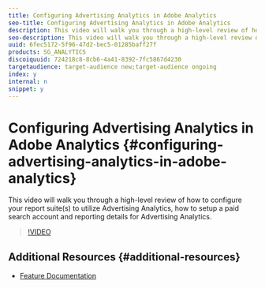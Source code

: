 ```yaml
---
title: Configuring Advertising Analytics in Adobe Analytics
seo-title: Configuring Advertising Analytics in Adobe Analytics
description: This video will walk you through a high-level review of how to configure your report suite(s) to utilize Advertising Analytics, how to setup a paid search account and reporting details for Advertising Analytics. 
seo-description: This video will walk you through a high-level review of how to configure your report suite(s) to utilize Advertising Analytics, how to setup a paid search account and reporting details for Advertising Analytics. 
uuid: 6fec5172-5f96-47d2-bec5-01285baff27f
products: SG_ANALYTICS
discoiquuid: 724218c8-8cb6-4a41-8392-7fc5867d4230
targetaudience: target-audience new;target-audience ongoing
index: y
internal: n
snippet: y
---
```


# Configuring Advertising Analytics in Adobe Analytics {#configuring-advertising-analytics-in-adobe-analytics}

This video will walk you through a high-level review of how to configure your report suite(s) to utilize Advertising Analytics, how to setup a paid search account and reporting details for Advertising Analytics.

>[!VIDEO](https://video.tv.adobe.com/v/23119/?quality=12)

## Additional Resources {#additional-resources}

* [Feature Documentation](https://marketing.adobe.com/resources/help/en_US/analytics/advertising/)